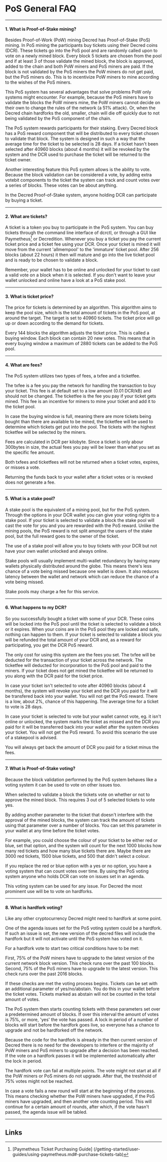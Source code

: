# **<i class="fa fa-ticket"></i> PoS General FAQ**

---

#### **1. What is Proof-of-Stake mining?**

Besides Proof-of-Work (PoW) mining Decred has Proof-of-Stake (PoS) mining. In PoS mining the participants buy tickets using their Decred coins (DCR). These tickets go into the PoS pool and are randomly called upon to vote on a newly mined block. Every block 5 tickets are chosen from the pool and if at least 3 of those validate the mined block, the block is approved, added to the chain and both PoW miners and PoS miners are paid. If the block is not validated by the PoS miners the PoW miners do not get paid, but the PoS miners do. This is to incentivize PoW miners to mine according to the wishes of the PoS miners.

This PoS system has several advantages that solve problems PoW only systems might encounter. For example, because the PoS miners have to validate the blocks the PoW miners mine, the PoW miners cannot decide on their own to change the rules of the network (a 51% attack). Or, when the Decred chain hardforks the old, smaller, chain will die off quickly due to not being validated by the PoS component of the chain.

The PoS system rewards participants for their staking. Every Decred block has a PoS reward component that will be distributed to every ticket chosen to validate that block. The system is designed in such a way that the average time for the ticket to be selected is 28 days. If a ticket hasn't been selected after 40960 blocks (about 4 months) it will be revoked by the system and the DCR used to purchase the ticket will be returned to the ticket owner.

Another interesting feature this PoS system allows is the ability to vote. Because the block validation can be considered a vote, by adding extra votebit components to the ticket the system can track and count votes over a series of blocks. These votes can be about anything.

In the Decred Proof-of-Stake system, anyone holding DCR can participate by buying a ticket.

---

#### **2. What are tickets?**

A ticket is a token you buy to participate in the PoS system. You can buy tickets through the command line interface of dcrctl, or through a GUI like Paymetheus[^1] or Decredition. Whenever you buy a ticket you pay the current ticket price and a ticket fee using your DCR. Once your ticket is mined it will move from the current 'allmempool' to the 'immature' ticket pool. After 256 blocks (about 22 hours) it then will mature and go into the live ticket pool and is ready to be chosen to validate a block.

Remember, your wallet has to be online and unlocked for your ticket to cast a valid vote on a block when it is selected. If you don't want to leave your wallet unlocked and online have a look at a PoS stake pool.

---

#### **3. What is ticket price?**

The price for tickets is determined by an algorithm. This algorithm aims to keep the pool size, which is the total amount of tickets in the PoS pool, at around the target. The target is set to 40960 tickets. The ticket price will go up or down according to the demand for tickets.

Every 144 blocks the algorithm adjusts the ticket price. This is called a buying window. Each block can contain 20 new votes. This means that in every buying window a maximum of 2880 tickets can be added to the PoS pool.

---

#### **4. What are fees?**

The PoS system utilizes two types of fees, a txfee and a ticketfee.
	
The txfee is a fee you pay the network for handling the transaction to buy your ticket. This fee is at default set to a low amount (0.01 DCR/kB) and should not be changed.
The ticketfee is the fee you pay if your ticket gets mined. This fee is an incentive for miners to mine your ticket and add it to the ticket pool.

In case the buying window is full, meaning there are more tickets being bought than there are available to be mined, the ticketfee will be used to determine which tickets get put into the pool. The tickets with the highest ticketfee will be selected by the miners.

Fees are calculated in DCR per kilobyte. Since a ticket is only abour 300bytes in size, the actual fees you pay will be lower than what you set as the specific fee amount.

Both txfees and ticketfees will not be returned when a ticket votes, expires, or misses a vote.

Returning the funds back to your wallet after a ticket votes or is revoked does not generate a fee.

---

#### **5. What is a stake pool?**

A stake pool is the equivalent of a mining pool, but for the PoS system. Through the options in your DCR wallet you can give your voting rights to a stake pool. If your ticket is selected to validate a block the stake pool will cast the vote for you and you are rewarded with the PoS reward. Unlike the mining pools, the PoS reward is not split amongst the users of the stake pool, but the full reward goes to the owner of the ticket.

The use of a stake pool will allow you to buy tickets with your DCR but not have your own wallet unlocked and always online.

Stake pools will usually implement multi-wallet redundancy by having many wallets physically distributed around the globe. This means there's less chance of a vote being missed because one wallet is down. It also reduces latency between the wallet and network which can reduce the chance of a vote being missed.

Stake pools may charge a fee for this service.

---

#### **6. What happens to my DCR?**

So you successfully bought a ticket with some of your DCR. These coins will be locked into the PoS pool	until the ticket is selected to validate a block or it expires. When your coins are in the PoS pool they are locked and safe, nothing can happen to them. If your ticket is selected to validate a block you will be refunded the total amount of your DCR and, as a reward for participating, you get the DCR PoS reward.

The only cost for using this system are the fees you set. The txfee will be deducted for the transaction of your ticket across the network. The ticketfee will deducted for incorporation to the PoS pool and paid to the miners. If your ticket does not get mined the ticketfee will be returned to you along with the DCR paid for the ticket price.

In case your ticket isn't selected to vote after 40960 blocks (about 4 months), the system will revoke your ticket and the DCR you paid for it will be transfered back into your wallet. You will not get the PoS reward. There is a low, about 2%, chance of this happening. The average time for a ticket to vote is 28 days.

In case your ticket is selected to vote but your wallet cannot vote, eg. it isn't online or unlocked, the system marks the ticket as missed and the DCR you paid for it will be transferred back into your wallet after the system revokes your ticket. You will not get the PoS reward. To avoid this scenario the use of a stakepool is advised.

You will always get back the amount of DCR you paid for a ticket minus the fees.

---

#### **7. What is Proof-of-Stake voting?**

Because the block validation performed by the PoS system behaves like a voting system it can be used to vote on other issues too.

When selected to validate a block the tickets vote on whether or not to approve the mined block. This requires 3 out of 5 selected tickets to vote yes.

By adding another parameter to the ticket that doesn't interfere with the approval of the mined blocks, the system can track the amount of tickets using that parameter over a number of blocks. You can set this parameter in your wallet at any time before the ticket votes. 

For example, you could choose the colour of your ticket to be either red or blue, set that option, and the system will count for the next 1000 blocks how many red tickets and how many blue tickets there are. Maybe there are 3000 red tickets, 1500 blue tickets, and 500 that didn't select a colour.

If you replace the red or blue option with a yes or no option, you have a voting system that can count votes over time. By using the PoS voting system anyone who holds DCR can vote on issues set in an agenda.

This voting system can be used for any issue. For Decred the most prominent use will be to vote on hardforks.

---

#### **8. What is hardfork voting?**

Like any other cryptocurrency Decred might need to hardfork at some point.

One of the agenda issues set for the PoS voting system could be a hardfork. If such an issue is set, the new version of the decred files will include the hardfork but it will not activate until the PoS system has voted on it.

For a hardfork vote to start two critical conditions have to be met:

First, 75% of the PoW miners have to upgrade to the latest version of the current network block version. This check runs over the past 100 blocks.
Second, 75% of the PoS miners have to upgrade to the latest version. This check runs over the past 2016 blocks.

If these checks are met the voting process begins. Tickets can be set with an additional parameter of yes/no/abstain. You do this in your wallet before the ticket votes. Tickets marked as abstain will not be counted in the total amount of votes.

The PoS system then starts counting tickets with these parameters set over a predetermined amount of blocks. If over this interval the amount of votes is 75%, or more, 'yes' the vote has passed. A lock in period of a number of blocks will start before the hardfork goes live, so everyone has a chance to upgrade and not be hardforked off the network.

Because the code for the hardfork is already in the then current version of Decred there is no need for the developers to interfere or the majority of PoW miners and PoS miners to upgrade after a decision has been reached. If the vote on a hardfork passes it will be implemented automatically after the lock in period.

The hardfork vote can fail at multiple points. The vote might not start at all if the PoW miners or PoS miners do not upgrade. After that, the treshhold of 75% votes might not be reached.

In case a vote fails a new round will start at the beginning of the process. This means checking whether the PoW miners have upgraded, if the PoS miners have upgraded, and then another vote counting period. This will continue for a certain amount of rounds, after which, if the vote hasn't passed, the agenda issue will be tabled.

---

## **<i class="fa fa-book"></i> Links**

[^1]: [Paymetheus Ticket Purchasing Guide] (/getting-started/user-guides/using-paymetheus.md#-purchase-tickets-tab)
